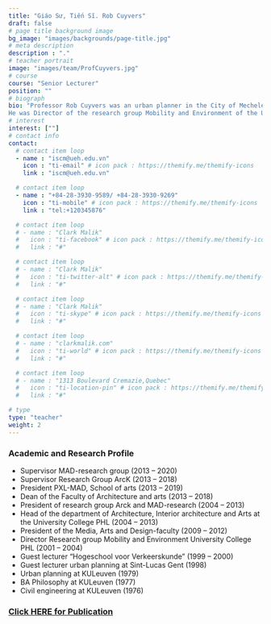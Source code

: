 ```yaml
---
title: "Giáo Sư, Tiến Sĩ. Rob Cuyvers"
draft: false
# page title background image
bg_image: "images/backgrounds/page-title.jpg"
# meta description
description : "."
# teacher portrait
image: "images/team/ProfCuyvers.jpg"
# course
course: "Senior Lecturer"
position: ""
# biograph
bio: "Professor Rob Cuyvers was an urban planner in the City of Mechelen, Belgium and a senior advisor for private companies and the Flemish government. He successfully managed large, complex urban projects in a regional or urban context. He was responsible for teams and budgets, and for formulating objectives and achieving goals (e.g. Lamot-site Mechelen, Park Spoor Noord Antwerp, Spatial Structure Plan Antwerp). He built up experience with participation processes and co-creation involving different actors, such as inhabitants, economic actors, planners, social actors and policy makers.
He was Director of the research group Mobility and Environment of the University College PHL and Head of the department of Architecture, Interior Architecture and Arts at the University College PHL. He was Dean of the Faculty of Architecture and arts at Hasselt University, and promoter of different international and community projects. He was member of the jury of a lot of awards, competitions and selections (e.g. for the Flemish Governmental Architect)."
# interest
interest: [""]
# contact info
contact:
  # contact item loop
  - name : "iscm@ueh.edu.vn"
    icon : "ti-email" # icon pack : https://themify.me/themify-icons
    link : "iscm@ueh.edu.vn"

  # contact item loop
  - name : "+84-28-3930-9589/ +84-28-3930-9269"
    icon : "ti-mobile" # icon pack : https://themify.me/themify-icons
    link : "tel:+120345876"

  # contact item loop
  # - name : "Clark Malik"
  #   icon : "ti-facebook" # icon pack : https://themify.me/themify-icons
  #   link : "#"

  # contact item loop
  # - name : "Clark Malik"
  #   icon : "ti-twitter-alt" # icon pack : https://themify.me/themify-icons
  #   link : "#"

  # contact item loop
  # - name : "Clark Malik"
  #   icon : "ti-skype" # icon pack : https://themify.me/themify-icons
  #   link : "#"

  # contact item loop
  # - name : "clarkmalik.com"
  #   icon : "ti-world" # icon pack : https://themify.me/themify-icons
  #   link : "#"

  # contact item loop
  # - name : "1313 Boulevard Cremazie,Quebec"
  #   icon : "ti-location-pin" # icon pack : https://themify.me/themify-icons
  #   link : "#"

# type
type: "teacher"
weight: 2
---
```


### Academic and Research Profile
* 	Supervisor MAD-research group (2013 – 2020)
* 	Supervisor Research Group ArcK (2013 – 2018)
* 	President PXL-MAD, School of arts (2013 – 2019)
* 	Dean of the Faculty of Architecture and arts (2013 – 2018)
* 	President of research group Arck and MAD-research (2004 – 2013)
* 	Head of the department of Architecture, Interior architecture and Arts at the University College PHL (2004 – 2013)
* 	President of the Media, Arts and Design-faculty (2009 – 2012)
* 	Director Research group Mobility and Environment University College PHL (2001 – 2004)
* 	Guest lecturer “Hogeschool voor Verkeerskunde” (1999 – 2000)
* 	Guest lecturer urban planning at Sint-Lucas Gent (1998)
* 	Urban planning at KULeuven (1979)
* 	BA Philosophy at KULeuven (1977)
* 	Civil engineering at KULeuven (1976)

### [Click HERE for Publication](https://documentserver.uhasselt.be/cris/rp/rp03105;jsessionid=9239716EE0C82C579448DBAC8321F7D6)
